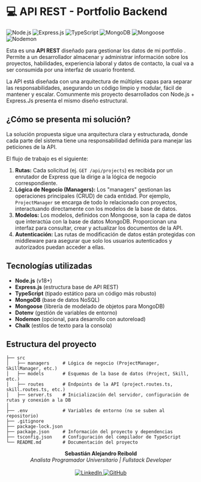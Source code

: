 # 💻 API REST - Portfolio Backend

![Node.js](https://img.shields.io/badge/Node.js-339933?style=flat-square&logo=node.js&logoColor=white)
![Express.js](https://img.shields.io/badge/Express.js-000000?style=flat-square&logo=express&logoColor=white)
![TypeScript](https://img.shields.io/badge/TypeScript-007ACC?style=flat-square&logo=typescript&logoColor=white)
![MongoDB](https://img.shields.io/badge/MongoDB-47A248?style=flat-square&logo=mongodb&logoColor=white)
![Mongoose](https://img.shields.io/badge/Mongoose-800000?style=flat-square&logo=mongoose&logoColor=white)
![Nodemon](https://img.shields.io/badge/Nodemon-76D04B?style=flat-square&logo=nodemon&logoColor=black)

Esta es una **API REST** diseñado para gestionar los datos de mi portfolio . Permite a un desarrollador almacenar y administrar información sobre los proyectos, habilidades, experiencia laboral y datos de contacto, la cual va a ser consumida por una interfaz de usuario frontend.

La API está diseñada con una arquitectura de múltiples capas para separar las responsabilidades, asegurando un código limpio y modular, fácil de mantener y escalar. Comunmente mis proyecto desarrollados con Node.js + Express.Js presenta el mismo diseño estructural. 

## ¿Cómo se presenta mi solución?

La solución propuesta sigue una arquitectura clara y estructurada, donde cada parte del sistema tiene una responsabilidad definida para manejar las peticiones de la API.

El flujo de trabajo es el siguiente:

1.  **Rutas:** Cada solicitud (ej. `GET /api/projects`) es recibida por un enrutador de Express que la dirige a la lógica de negocio correspondiente.
2.  **Lógica de Negocio (Managers):** Los "managers" gestionan las operaciones principales (CRUD) de cada entidad. Por ejemplo, `ProjectManager` se encarga de todo lo relacionado con proyectos, interactuando directamente con los modelos de la base de datos.
3.  **Modelos:** Los modelos, definidos con Mongoose, son la capa de datos que interactúa con la base de datos MongoDB. Proporcionan una interfaz para consultar, crear y actualizar los documentos de la API.
4.  **Autenticación:** Las rutas de modificación de datos están protegidas con middleware para asegurar que solo los usuarios autenticados y autorizados puedan acceder a ellas.

## Tecnologías utilizadas

* **Node.js** (v18+)
* **Express.js** (estructura base de API REST)
* **TypeScript** (tipado estático para un código más robusto)
* **MongoDB** (base de datos NoSQL)
* **Mongoose** (librería de modelado de objetos para MongoDB)
* **Dotenv** (gestión de variables de entorno)
* **Nodemon** (opcional, para desarrollo con autoreload)
* **Chalk** (estilos de texto para la consola)

## Estructura del proyecto

```
├── src
│   ├── managers     # Lógica de negocio (ProjectManager, SkillManager, etc.)
│   ├── models       # Esquemas de la base de datos (Project, Skill, etc.)
│   ├── routes       # Endpoints de la API (project.routes.ts, skill.routes.ts, etc.)
│   ├── server.ts    # Inicialización del servidor, configuración de rutas y conexión a la DB
│
├── .env             # Variables de entorno (no se suben al repositorio)
├── .gitignore
├── package-lock.json
├── package.json     # Información del proyecto y dependencias
├── tsconfig.json    # Configuración del compilador de TypeScript
└── README.md        # Documentación del proyecto
```


<p align="center">
    <b>Sebastián Alejandro Reibold</b><br>
    <i>Analista Programador Universitario | Fullstack Developer</i><br><br>
    <a href="https://www.linkedin.com/in/sebastian-alejandro-reibold/">
        <img src="https://img.shields.io/badge/LinkedIn-blue?logo=linkedin&logoColor=white" alt="LinkedIn"/>
    </a>
    <a href="https://github.com/sebareibold">
        <img src="https://img.shields.io/badge/GitHub-black?logo=github&logoColor=white" alt="GitHub"/>
    </a>
</p>